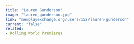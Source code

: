 ```yaml
---
title: "Lauren Gunderson"
image: "lauren_gunderson.jpg"
link: "newplayexchange.org/users/152/lauren-gunderson"
current: "false"
related:
- Rolling World Premieres
---
```

